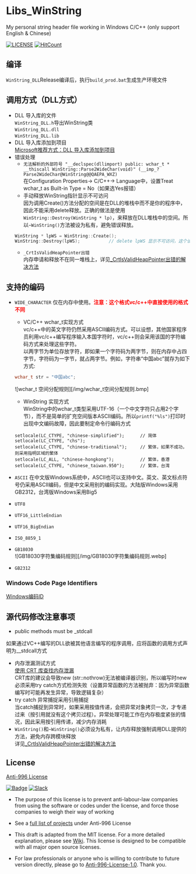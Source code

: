 ﻿# Libs_WinString
My personal string header file working in Windows C/C++ (only support English & Chinese)

[![LICENSE](https://img.shields.io/badge/license-Anti%20996-blue.svg?style=flat-square)](https://github.com/996icu/996.ICU/blob/master/LICENSE) [![HitCount](http://hits.dwyl.com/WangSiCong1988/Libs_Win32String.svg)](http://hits.dwyl.com/WangSiCong1988/Libs_Win32String)

## 编译
`WinString_DLL`Release编译后，执行`build_prod.bat`生成生产环境文件

## 调用方式（DLL方式）
* DLL 导入库的文件<br>
	`WinString_DLL.h`导出WinString类<br>
	`WinString_DLL.dll`<br>
	`WinString_DLL.lib`<br>
* DLL 导入库添加到项目<br>
[Microsoft推荐方式：DLL 导入库添加到项目](https://docs.microsoft.com/zh-cn/cpp/build/walkthrough-creating-and-using-a-dynamic-link-library-cpp?view=vs-2019)
* 错误处理
	* `无法解析的外部符号 "__declspec(dllimport) public: wchar_t * __thiscall WinString::Parse2WideChar(void)" (__imp_?Parse2WideChar@WinString@@QAEPA_WXZ)`<br>
	在Configuration Properties-> C/C++-> Language中，设置Treat wchar_t as Built-in Type = No（如果选Yes报错）	
	* 手动释放WinString指针显示不可访问<br>
	因为调用Create()方法分配的空间是在DLL的堆栈中而不是你的程序中，因此不能采用delete释放。正确的做法是使用`WinString::Destroy(WinString * lp)`，来释放在DLL堆栈中的空间。所以`~WinString()`方法被设为私有，避免错误释放。
	```c++
	WinString * lpWS = WinString::Create();
	WinString::Destroy(lpWS);			// delete lpWS 显示不可访问，这个设置是为了强制编写者在DLL堆栈中释放空间
	```
	* `_CrtIsValidHeapPointer出错`<br>
	内存申请和释放不在同一堆栈上，详见[_CrtIsValidHeapPointer出错的解决方法](https://blog.csdn.net/u014287775/article/details/76098363)

## 支持的编码
* `WIDE_CHARACTER` 仅在内存中使用。**<font color="red">注意：这个格式vc/c++中直接使用的格式不同</font>**<br>
	* VC/C++ wchar_t实现方式<br>
	vc/c++中的英文字符仍然采用ASCII编码方式。可以设想，其他国家程序员利用vc/c++编写程序输入本国字符时，vc/c++则会采用该国的字符编码方式来处理这些字符。<br>
	以两字节为单位存放字符，即如果一个字符码为两字节，则在内存中占四字节，字符码为一字节，就占两字节。例如，字符串“中国abc”就存为如下方式:<br>
	```c++
	wchar_t str = "中国abc";
	```
	![wchar_t 空间分配规则][/img/wchar_t空间分配规则.bmp]<br>

	* WinString 实现方式<br>
	WinString中的wchar_t类型采用UTF-16（一个中文字符只占用2个字节），而不是简单的扩充空间版本ASCII编码。所以`printf("%ls")`打印时出现中文编码故障，因此要制定命令行编码方式
	```
	setlocale(LC_CTYPE, "chinese-simplified");		// 简体
	setlocale(LC_CTYPE, "chs");
	setlocale(LC_CTYPE, "chinese-traditional");		// 繁体，如果不成功，则采用指明区域的繁体
	setlocale(LC_ALL, "chinese-hongkong");			// 繁体，香港
	setlocale(LC_CTYPE, "chinese_taiwan.950");		// 繁体，台湾
	```
* `ASCII` 在中文版Windows系统中，ASCII也可以支持中文。英文、英文标点符号仍采用ASCII编码，但是中文采用别的编码实现。大陆版Windows采用GB2312，台湾版Windows采用Big5
* `UTF8`
* `UTF16_LittleEndian`
* `UTF16_BigEndian`
* `ISO_8859_1`
* `GB18030`<br>
![GB18030字符集编码规则][/img/GB18030字符集编码规则.webp]<br>
* `GB2312`

### Windows Code Page Identifiers
[Windows编码ID](https://docs.microsoft.com/en-us/windows/win32/intl/code-page-identifiers)

## 源代码修改注意事项
* public methods must be _stdcall<br>

如果通过VC++编写的DLL欲被其他语言编写的程序调用，应将函数的调用方式声明为__stdcall方式
* 内存泄漏测试方式<br>
[使用 CRT 库查找内存泄漏](https://docs.microsoft.com/zh-cn/visualstudio/debugger/finding-memory-leaks-using-the-crt-library?view=vs-2019)<br>
CRT库的建议会导致new (str::nothrow)无法被编译器识别，所以编写时new必须采用try catch方式检测失败（设置异常函数的方法被抛弃：因为异常函数编写时可能再发生异常，导致逻辑复杂）
* try catch 异常捕捉采用引用捕捉<br>
当catch捕捉到异常时，如果采用按值传递，会把异常对象拷贝一次，才专递过来（按引用就没有这个拷贝过程）。异常处理可能工作在内存极度紧张的情况，因此采用按引用传递，减少内存消耗
* `WinString()`和`~WinString()`必须设为私有，让内存释放强制调用DLL提供的方法，避免内存跨模块释放<br>
详见[_CrtIsValidHeapPointer出错的解决方法](https://blog.csdn.net/u014287775/article/details/76098363)

License
---

[Anti-996 License](LICENSE)

[![Badge](https://img.shields.io/badge/link-996.icu-%23FF4D5B.svg?style=flat-square)](https://996.icu/#/en_US) [![Slack](https://img.shields.io/badge/slack-996icu-green.svg?style=flat-square)](https://join.slack.com/t/996icu/shared_invite/enQtNjI0MjEzMTUxNDI0LTkyMGViNmJiZjYwOWVlNzQ3NmQ4NTQyMDRiZTNmOWFkMzYxZWNmZGI0NDA4MWIwOGVhOThhMzc3NGQyMDBhZDc)

 - The purpose of this license is to prevent anti-labour-law companies from using the software or codes under the license, and force those companies to weigh their way of working
 - See a [full list of projects](awesomelist/README.md) under Anti-996 License

 - This draft is adapted from the MIT license. For a more detailed explanation, please see [Wiki](https://github.com/kattgu7/996-License-Draft/wiki). This license is designed to be compatible with all major open source licenses.
 - For law professionals or anyone who is willing to contribute to future version directly, please go to [Anti-996-License-1.0](https://github.com/kattgu7/996-License-Draft). Thank you.